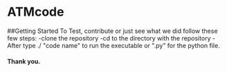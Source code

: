 # ATMcode

##Getting Started
To Test, contribute or just see what we did follow these few steps:
-clone the repository
-cd to the directory with the repository
-After type ./ "code name" to run the executable or ".py" for the python file.


#### Thank you.
